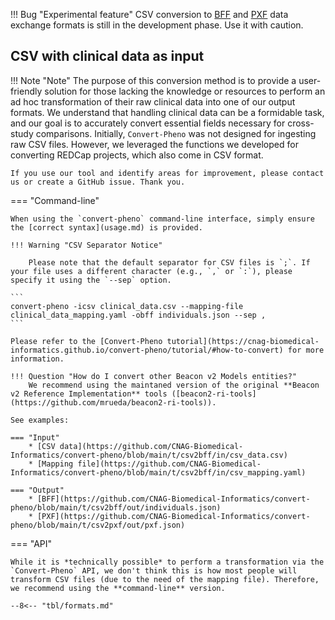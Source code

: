 !!! Bug "Experimental feature"
    CSV conversion to [BFF](bff.md) and [PXF](pxf.md) data exchange formats is still in the development phase. Use it with caution.

## CSV with clinical data as input

!!! Note "Note"
    The purpose of this conversion method is to provide a user-friendly solution for those lacking the knowledge or resources to perform an ad hoc transformation of their raw clinical data into one of our output formats. We understand that handling clinical data can be a formidable task, and our goal is to accurately convert essential fields necessary for cross-study comparisons. Initially, `Convert-Pheno` was not designed for ingesting raw CSV files. However, we leveraged the functions we developed for converting REDCap projects, which also come in CSV format.

    If you use our tool and identify areas for improvement, please contact us or create a GitHub issue. Thank you.

=== "Command-line"

    When using the `convert-pheno` command-line interface, simply ensure the [correct syntax](usage.md) is provided.

    !!! Warning "CSV Separator Notice"

        Please note that the default separator for CSV files is `;`. If your file uses a different character (e.g., `,` or `:`), please specify it using the `--sep` option.
    
    ```
    convert-pheno -icsv clinical_data.csv --mapping-file clinical_data_mapping.yaml -obff individuals.json --sep ,
    ```

    Please refer to the [Convert-Pheno tutorial](https://cnag-biomedical-informatics.github.io/convert-pheno/tutorial/#how-to-convert) for more information.
    
    !!! Question "How do I convert other Beacon v2 Models entities?"
        We recommend using the maintaned version of the original **Beacon v2 Reference Implementation** tools ([beacon2-ri-tools](https://github.com/mrueda/beacon2-ri-tools)).
    
    See examples:
    
    === "Input"
        * [CSV data](https://github.com/CNAG-Biomedical-Informatics/convert-pheno/blob/main/t/csv2bff/in/csv_data.csv)
        * [Mapping file](https://github.com/CNAG-Biomedical-Informatics/convert-pheno/blob/main/t/csv2bff/in/csv_mapping.yaml)
    
    === "Output"
        * [BFF](https://github.com/CNAG-Biomedical-Informatics/convert-pheno/blob/main/t/csv2bff/out/individuals.json)
        * [PXF](https://github.com/CNAG-Biomedical-Informatics/convert-pheno/blob/main/t/csv2pxf/out/pxf.json)
    
=== "API"

    While it is *technically possible* to perform a transformation via the `Convert-Pheno` API, we don't think this is how most people will transform CSV files (due to the need of the mapping file). Therefore, we recommend using the **command-line** version.

    --8<-- "tbl/formats.md"
